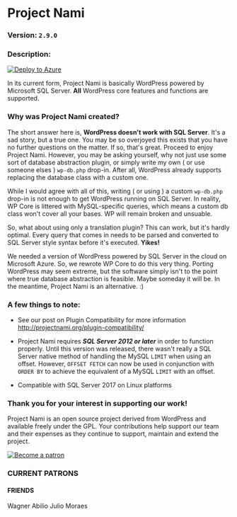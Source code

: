 Project Nami
===============

### Version: `2.9.0` ###

### Description: ###
[![Deploy to Azure](http://azuredeploy.net/deploybutton.png)](https://deploy.azure.com/?repository=https://github.com/ProjectNami/projectnami/tree/latest)

In its current form, Project Nami is basically WordPress powered by Microsoft SQL Server. **All** WordPress core features and functions are supported.

### Why was Project Nami created? ###
The short answer here is, **WordPress doesn't work with SQL Server**. It's a sad story, but a true one. You may be so overjoyed this exists that you have no further questions on the matter. If so, that's great. Proceed to enjoy Project Nami. However, you may be asking yourself, why not just use some sort of database abstraction plugin, or simply write my own ( or use someone elses ) `wp-db.php` drop-in. After all, WordPress already supports replacing the database class with a custom one.

While I would agree with all of this, writing ( or using ) a custom `wp-db.php` drop-in is not enough to get WordPress running on SQL Server. In reality, WP Core is littered with MySQL-specific queries, which means a custom db class won't cover all your bases. WP will remain broken and unsuable.

So, what about using only a translation plugin? This can work, but it's hardly optimal. Every query that comes in needs to be parsed and converted to SQL Server style syntax before it's executed. **Yikes!**

We needed a version of WordPress powered by SQL Server in the cloud on Microsoft Azure. So, we rewrote WP Core to do this very thing. Porting WordPress may seem extreme, but the software simply isn't to the point where true database abstraction is feasible. Maybe someday it will be. In the meantime, Project Nami is an alternative. :)

### A few things to note: ###
* See our post on Plugin Compatibility for more information http://projectnami.org/plugin-compatibility/

* Project Nami requires ***SQL Server 2012 or later*** in order to function properly. Until this version was released, there wasn't really a SQL Server native method of handling the MySQL `LIMIT` when using an offset. However, `OFFSET FETCH` can now be used in conjunction with `ORDER BY` to achieve the equivalent of a MySQL `LIMIT` with an offset.

* Compatible with SQL Server 2017 on Linux platforms


### Thank you for your interest in supporting our work! ###

Project Nami is an open source project derived from WordPress and available freely under the GPL. Your contributions help support our team and their expenses as they continue to support, maintain and extend the project.


[![Become a patron](https://projectnami.blob.core.windows.net/siteimages/2020/02/become_a_patron_button.png)](https://patreon.com/projectnami)


### CURRENT PATRONS ###

#### FRIENDS ####
Wagner Abilio
Julio Moraes